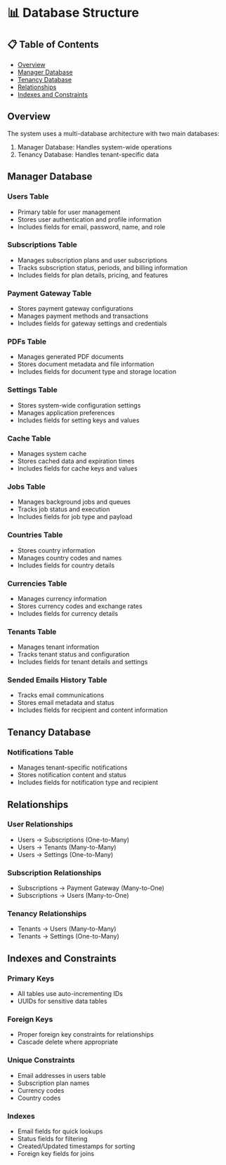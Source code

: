 # 📊 Database Structure

## 📋 Table of Contents
- [Overview](#overview)
- [Manager Database](#manager-database)
- [Tenancy Database](#tenancy-database)
- [Relationships](#relationships)
- [Indexes and Constraints](#indexes-and-constraints)

## Overview
The system uses a multi-database architecture with two main databases:
1. Manager Database: Handles system-wide operations
2. Tenancy Database: Handles tenant-specific data

## Manager Database

### Users Table
- Primary table for user management
- Stores user authentication and profile information
- Includes fields for email, password, name, and role

### Subscriptions Table
- Manages subscription plans and user subscriptions
- Tracks subscription status, periods, and billing information
- Includes fields for plan details, pricing, and features

### Payment Gateway Table
- Stores payment gateway configurations
- Manages payment methods and transactions
- Includes fields for gateway settings and credentials

### PDFs Table
- Manages generated PDF documents
- Stores document metadata and file information
- Includes fields for document type and storage location

### Settings Table
- Stores system-wide configuration settings
- Manages application preferences
- Includes fields for setting keys and values

### Cache Table
- Manages system cache
- Stores cached data and expiration times
- Includes fields for cache keys and values

### Jobs Table
- Manages background jobs and queues
- Tracks job status and execution
- Includes fields for job type and payload

### Countries Table
- Stores country information
- Manages country codes and names
- Includes fields for country details

### Currencies Table
- Manages currency information
- Stores currency codes and exchange rates
- Includes fields for currency details

### Tenants Table
- Manages tenant information
- Tracks tenant status and configuration
- Includes fields for tenant details and settings

### Sended Emails History Table
- Tracks email communications
- Stores email metadata and status
- Includes fields for recipient and content information

## Tenancy Database

### Notifications Table
- Manages tenant-specific notifications
- Stores notification content and status
- Includes fields for notification type and recipient

## Relationships

### User Relationships
- Users -> Subscriptions (One-to-Many)
- Users -> Tenants (Many-to-Many)
- Users -> Settings (One-to-Many)

### Subscription Relationships
- Subscriptions -> Payment Gateway (Many-to-One)
- Subscriptions -> Users (Many-to-One)

### Tenancy Relationships
- Tenants -> Users (Many-to-Many)
- Tenants -> Settings (One-to-Many)

## Indexes and Constraints

### Primary Keys
- All tables use auto-incrementing IDs
- UUIDs for sensitive data tables

### Foreign Keys
- Proper foreign key constraints for relationships
- Cascade delete where appropriate

### Unique Constraints
- Email addresses in users table
- Subscription plan names
- Currency codes
- Country codes

### Indexes
- Email fields for quick lookups
- Status fields for filtering
- Created/Updated timestamps for sorting
- Foreign key fields for joins
